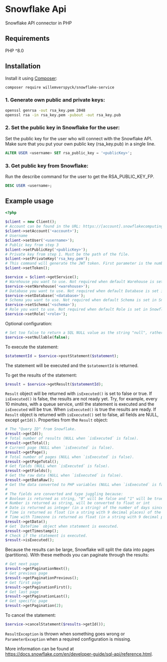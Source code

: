 # Snowflake Api

Snowflake API connector in PHP

## Requirements
PHP ^8.0

## Installation
Install it using [Composer](https://getcomposer.org/):

```sh
composer require willemverspyck/snowflake-service
```

### 1. Generate own public and private keys:

```sh
openssl genrsa -out rsa_key.pem 2048
openssl rsa -in rsa_key.pem -pubout -out rsa_key.pub
```

### 2. Set the public key in Snowflake for the user:

Set the public key for the user who will connect with the Snowflake API. Make sure that you put your own public key (rsa_key.pub) in a single line.

```sql
ALTER USER <username> SET rsa_public_key = '<publicKey>';
```

### 3. Get public key from Snowflake:

Run the describe command for the user to get the RSA_PUBLIC_KEY_FP.

```sql
DESC USER <username>;
```

## Example usage
```php
<?php
 
$client = new Client();
# Account can be found in the URL: https://[account].snowflakecomputing.com/
$client->setAccount('<account>');
# Username
$client->setUser('<username>');
# Public key from step 3
$client->setPublicKey('<publicKey>');
# Private key from step 1. Must be the path of the file.
$client->setPrivateKey('rsa_key.pem');
# This command will generate the JWT token. First parameter is the number of seconds the token will expire.
$client->setToken();

$service = $client->getService();
# Warehouse you want to use. Not required when default Warehouse is set in Snowflake for this user.
$service->setWarehouse('<warehouse>');
# Database you want to use. Not required when default Database is set in Snowflake for this user. 
$service->setDatabase('<database>');
# Schema you want to use. Not required when default Schema is set in Snowflake for this user.
$service->setSchema('<schema>');
# Role you want to use. Not required when default Role is set in Snowflake for this user.
$service->setRole('<role>');
```

Optional configuration:

```php
# Set too false to return a SQL NULL value as the string "null", rather than as the value null. Default: true
$service->setNullable(false);
```

To execute the statement:

```php
$statementId = $service->postStatement($statement);
```

The statement will be executed and the ```$statementId``` is returned.

To get the results of the statement:

```php
$result = $service->getResult($statementId);
```

```Result``` object will be returned with ```isExecuted()``` is set to false or true. If ```isExecuted()``` is false, the results are not ready yet. Try, for example, every 10 minutes, with a queue service, until the statement is executed and the ```isExecuted``` will be true. When ```isExecuted()``` is true the results are ready. If ```Result``` object is returned with ```isExecuted()``` set to false, all fields are NULL, except ```getId()```. Properties from the ```Result``` object:

```php
# The "Query ID" from Snowflake.
$result->getId();
# Total number of results (NULL when `isExecuted` is false).
$result->getTotal();
# Current page (NULL when `isExecuted` is false).
$result->getPage();
# Total number of pages (NULL when `isExecuted` is false).
$result->getPageTotal();
# Get fields (NULL when `isExecuted` is false).
$result->getFields();
# Get the raw data (NULL when `isExecuted` is false).
$result->getDataRaw();
# Get the data converted to PHP variables (NULL when `isExecuted` is false).
#
# The fields are converted and type juggling because:
# Boolean is returned as string, "0" will be false and "1" will be true.
# Number is returned as string, will be converted to float or int
# Date is returned as integer (in a string) of the number of days since the Epoch. For example: 18262. Will be converted to DateTime object.
# Time is returned as float (in a string with 9 decimal places) of the number of seconds since the Epoch. For example: 82919.000000000. Will be converted to DateTime object.
# Time with Timezone is returned as float (in a string with 9 decimal places) of the number of seconds since the Epoch, followed by a space and the time zone offset in minutes. For example: 1616173619000000000 960. Will be converted to DateTime object.
$result->getData();
# Get `DateTime` object when statement is executed.
$result->getTimestamp();
# Check if the statement is executed.
$result->isExecuted();
```

Because the results can be large, Snowflake will split the data into pages (partitions). With these methods you can paginate through the results:

```php
# Get next page
$result->getPaginationNext();
# Get previous page
$result->getPaginationPrevious();
# Get first page
$result->getPaginationFirst();
# Get last page
$result->getPaginationLast();
# Get specific page
$result->getPagination(2);
```

To cancel the statement:
```php
$service->cancelStatement($results->getId());
```

```ResultException``` is thrown when something goes wrong or ```ParameterException``` when a required configuration is missing.

More information can be found at https://docs.snowflake.com/en/developer-guide/sql-api/reference.html.
